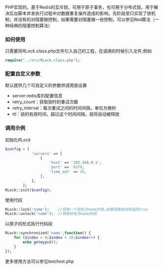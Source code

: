 PHP实现的，基于Redis的互斥锁，可用于原子事务，也可用于分布式锁。用于解决后台脚本并发执行过程中对数据重复操作造成的影响。先阶段至只实现了锁机制，并没有的对阻塞做控制，如果需要对阻塞做一些控制，可以参见Red算法（一种经典的阻塞控制算法）

### 如何使用
只需要将*RLock.class.php*文件引入自己的工程，在调用的时候引入文件,例如
```php
require("../src/RLock.class.php");
```

### 配置自定义参数
默认提供几个可自定义的参数供调用放设置
* server:redis库的配置信息
* retry_count：获取锁时的重试次数
* retry_interval：每次重试之间的时间间隔，单位为微秒
* ttl：锁的有效时间，超过这个时间间隔，锁将自动被释放

### 调用示例
初始化*RLock*
```php
$config = [
            'servers' => [
                [
                    'host' => '192.168.0.1',
                    'port' =>  6379,
                    'time_out' => 10,
                ],
            ],
        ];
RLock::init($config);
```
使用代码  
```php
RLock::lock('name');    //获取一个锁名为name的锁,如果获取成功则返回true
RLock::unlock('name');  //释放锁名为name的锁
```

以原子的形式执行代码段  
```php
RLock::synchronized('name',function() {
    for ($index = 0;$index < 10;$index++) {
        echo getmypid();
    }
});
```

更多使用方法可以参见test/test.php
